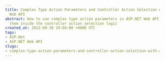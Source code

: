 ```yaml
---
title: Complex Type Action Parameters and Controller Action Selection with ASP.NET
  Web API
abstract: How to use complex type action parameters in ASP.NET Web API and involve
  them inside the controller action selection logic
created_at: 2012-09-30 19:04:00 +0000 UTC
tags:
- ASP.Net
- ASP.NET Web API
slugs:
- complex-type-action-parameters-and-controller-action-selection-with-asp-net-web-api
---
```

